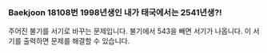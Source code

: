### Baekjoon 18108번 1998년생인 내가 태국에서는 2541년생?!

주어진 불기를 서기로 바꾸는 문제입니다. 불기에서 543을 빼면 서기가 나옵니다. 이 서기를 출력하면 문제를 해결할 수 있습니다.